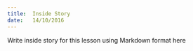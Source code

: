 ```yaml
---
title:  Inside Story
date:   14/10/2016
---
```


Write inside story for this lesson using Markdown format here